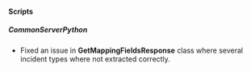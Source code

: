 
#### Scripts
##### CommonServerPython
- Fixed an issue in **GetMappingFieldsResponse** class where several incident types where not extracted correctly.
